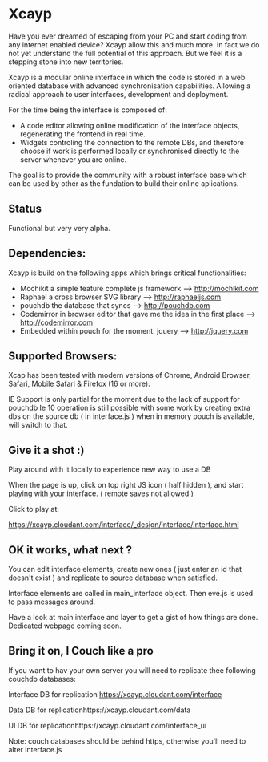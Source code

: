 Xcayp
=====

Have you ever dreamed of escaping from your PC and start coding from any internet enabled device? Xcayp allow this and much more.
In fact we do not yet understand the full potential of this approach. But we feel it is a stepping stone into new 
territories. 

Xcayp is a modular online interface in which the code is stored in a web oriented database with advanced 
synchronisation capabilities. Allowing a radical approach to user interfaces, development and deployment.  

For the time being the interface is composed of:

 - A code editor allowing online modification of the interface objects, regenerating the frontend in real time.
 - Widgets controling the connection to the remote DBs, and therefore choose if work is performed locally 
or synchronised directly to the server whenever you are online.


The goal is to provide the community with a robust interface base which can be used by other as the fundation to build 
their online aplications.

Status
------

Functional but very very alpha.

Dependencies:
-------------
Xcayp is build on the following apps which brings critical functionalities:
- Mochikit a simple feature complete js framework    					 --> http://mochikit.com
- Raphael a cross browser SVG library										 --> http://raphaeljs.com
- pouchdb the database that syncs											 --> http://pouchdb.com
- Codemirror in browser editor that gave me the idea in the first place		 --> http://codemirror.com
- Embedded within pouch for the moment: jquery								 --> http://jquery.com

Supported Browsers:
------------------
Xcap has been tested with modern versions of Chrome, Android Browser, Safari, Mobile Safari & Firefox (16 or more). 

IE Support is only partial for the moment due to the lack of support for pouchdb
Ie 10 operation is still possible with some work by creating extra dbs on the source db ( in interface.js ) when in memory pouch is available, will switch to that.


Give it a shot :)
----------------

Play around with it locally to experience new way to use a DB 

When the page is up, click on top right JS icon ( half hidden ), and start playing with your interface.
( remote saves not allowed )

Click to play at:

https://xcayp.cloudant.com/interface/_design/interface/interface.html


OK it works, what next ?
------------------------

You can edit interface elements, create new ones ( just enter an id that doesn't exist ) and replicate to source database when satisfied.

Interface elements are called in main_interface object. Then eve.js is used to pass messages around.

Have a look at main interface and layer to get a gist of how things are done.
Dedicated webpage coming soon.



Bring it on, I Couch like a pro
-------------------------------

If you want to hav your own server you will need to replicate thee following couchdb databases:

Interface DB for replication https://xcayp.cloudant.com/interface

Data DB for replicationhttps://xcayp.cloudant.com/data

UI DB for replicationhttps://xcayp.cloudant.com/interface_ui

Note: couch databases should be behind https, otherwise you'll need to alter interface.js


